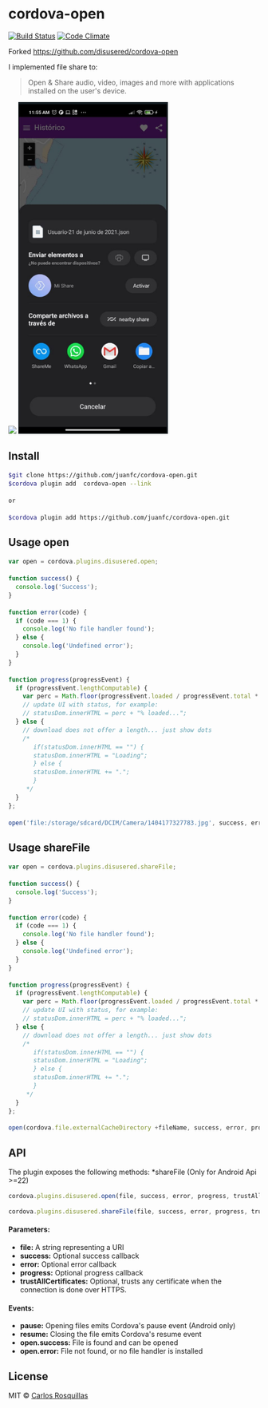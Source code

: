 cordova-open
====

[![Build Status](https://travis-ci.org/disusered/cordova-open.svg)](https://travis-ci.org/disusered/cordova-open) [![Code Climate](https://codeclimate.com/github/disusered/cordova-open/badges/gpa.svg)](https://codeclimate.com/github/disusered/cordova-open) 

Forked https://github.com/disusered/cordova-open

I implemented file share to: <app>


> Open & Share audio, video, images and more with applications installed on the user's device.

<img src="https://raw.githubusercontent.com/disusered/cordova-open/docs/open.png" width="300px" />
<img src="https://github.com/juanfc/cordova-open/blob/develop/shareFile.png" width="300px" />

## Install

```bash
$git clone https://github.com/juanfc/cordova-open.git
$cordova plugin add  cordova-open --link

or

$cordova plugin add https://github.com/juanfc/cordova-open.git
```

## Usage open

```javascript
var open = cordova.plugins.disusered.open;

function success() {
  console.log('Success');
}

function error(code) {
  if (code === 1) {
    console.log('No file handler found');
  } else {
    console.log('Undefined error');
  }
}

function progress(progressEvent) {
  if (progressEvent.lengthComputable) {
    var perc = Math.floor(progressEvent.loaded / progressEvent.total * 100);
    // update UI with status, for example:
    // statusDom.innerHTML = perc + "% loaded...";
  } else {
    // download does not offer a length... just show dots
    /*
       if(statusDom.innerHTML == "") {
       statusDom.innerHTML = "Loading";
       } else {
       statusDom.innerHTML += ".";
       }
     */
  }
};

open('file:/storage/sdcard/DCIM/Camera/1404177327783.jpg', success, error, progress);
```

## Usage shareFile

```javascript
var open = cordova.plugins.disusered.shareFile;

function success() {
  console.log('Success');
}

function error(code) {
  if (code === 1) {
    console.log('No file handler found');
  } else {
    console.log('Undefined error');
  }
}

function progress(progressEvent) {
  if (progressEvent.lengthComputable) {
    var perc = Math.floor(progressEvent.loaded / progressEvent.total * 100);
    // update UI with status, for example:
    // statusDom.innerHTML = perc + "% loaded...";
  } else {
    // download does not offer a length... just show dots
    /*
       if(statusDom.innerHTML == "") {
       statusDom.innerHTML = "Loading";
       } else {
       statusDom.innerHTML += ".";
       }
     */
  }
};

open(cordova.file.externalCacheDirectory +fileName, success, error, progress);
```

## API
The plugin exposes the following methods:
*shareFile (Only for Android Api >=22)

```javascript
cordova.plugins.disusered.open(file, success, error, progress, trustAllCertificates)
```
```javascript
cordova.plugins.disusered.shareFile(file, success, error, progress, trustAllCertificates)
```

#### Parameters:
* __file:__ A string representing a URI
* __success:__ Optional success callback
* __error:__ Optional error callback
* __progress:__ Optional progress callback
* __trustAllCertificates:__ Optional, trusts any certificate when the connection is done over HTTPS.

#### Events:
* __pause:__ Opening files emits Cordova's pause event (Android only)
* __resume:__ Closing the file emits Cordova's resume event
* __open.success:__ File is found and can be opened
* __open.error:__ File not found, or no file handler is installed

## License



MIT © [Carlos Rosquillas](http://carlosanton.io)
